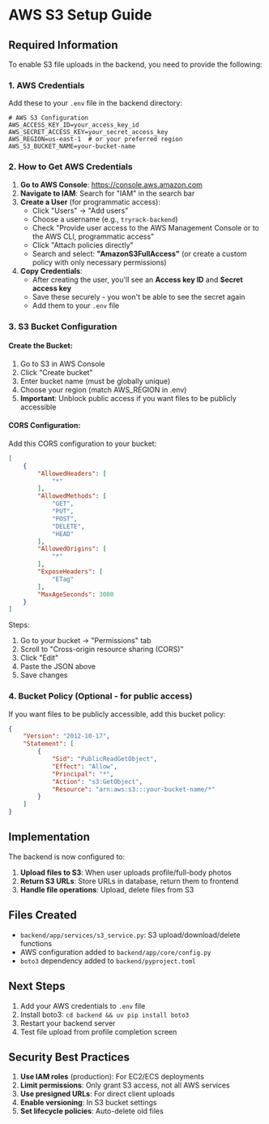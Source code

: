 # AWS S3 Setup Guide

## Required Information

To enable S3 file uploads in the backend, you need to provide the following:

### 1. AWS Credentials

Add these to your `.env` file in the backend directory:

```env
# AWS S3 Configuration
AWS_ACCESS_KEY_ID=your_access_key_id
AWS_SECRET_ACCESS_KEY=your_secret_access_key
AWS_REGION=us-east-1  # or your preferred region
AWS_S3_BUCKET_NAME=your-bucket-name
```

### 2. How to Get AWS Credentials

1. **Go to AWS Console**: https://console.aws.amazon.com
2. **Navigate to IAM**: Search for "IAM" in the search bar
3. **Create a User** (for programmatic access):
   - Click "Users" → "Add users"
   - Choose a username (e.g., `tryrack-backend`)
   - Check "Provide user access to the AWS Management Console or to the AWS CLI, programmatic access"
   - Click "Attach policies directly"
   - Search and select: **"AmazonS3FullAccess"** (or create a custom policy with only necessary permissions)
4. **Copy Credentials**:
   - After creating the user, you'll see an **Access key ID** and **Secret access key**
   - Save these securely - you won't be able to see the secret again
   - Add them to your `.env` file

### 3. S3 Bucket Configuration

#### Create the Bucket:
1. Go to S3 in AWS Console
2. Click "Create bucket"
3. Enter bucket name (must be globally unique)
4. Choose your region (match AWS_REGION in .env)
5. **Important**: Unblock public access if you want files to be publicly accessible

#### CORS Configuration:
Add this CORS configuration to your bucket:

```json
[
    {
        "AllowedHeaders": [
            "*"
        ],
        "AllowedMethods": [
            "GET",
            "PUT",
            "POST",
            "DELETE",
            "HEAD"
        ],
        "AllowedOrigins": [
            "*"
        ],
        "ExposeHeaders": [
            "ETag"
        ],
        "MaxAgeSeconds": 3000
    }
]
```

Steps:
1. Go to your bucket → "Permissions" tab
2. Scroll to "Cross-origin resource sharing (CORS)"
3. Click "Edit"
4. Paste the JSON above
5. Save changes

### 4. Bucket Policy (Optional - for public access)

If you want files to be publicly accessible, add this bucket policy:

```json
{
    "Version": "2012-10-17",
    "Statement": [
        {
            "Sid": "PublicReadGetObject",
            "Effect": "Allow",
            "Principal": "*",
            "Action": "s3:GetObject",
            "Resource": "arn:aws:s3:::your-bucket-name/*"
        }
    ]
}
```

## Implementation

The backend is now configured to:

1. **Upload files to S3**: When user uploads profile/full-body photos
2. **Return S3 URLs**: Store URLs in database, return them to frontend
3. **Handle file operations**: Upload, delete files from S3

## Files Created

- `backend/app/services/s3_service.py`: S3 upload/download/delete functions
- AWS configuration added to `backend/app/core/config.py`
- `boto3` dependency added to `backend/pyproject.toml`

## Next Steps

1. Add your AWS credentials to `.env` file
2. Install boto3: `cd backend && uv pip install boto3`
3. Restart your backend server
4. Test file upload from profile completion screen

## Security Best Practices

1. **Use IAM roles** (production): For EC2/ECS deployments
2. **Limit permissions**: Only grant S3 access, not all AWS services
3. **Use presigned URLs**: For direct client uploads
4. **Enable versioning**: In S3 bucket settings
5. **Set lifecycle policies**: Auto-delete old files

